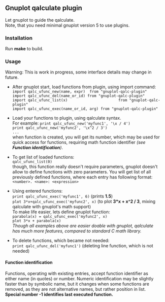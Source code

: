 ## Gnuplot qalculate plugin #
Let gnuplot to guide the qalculate.  
Note, that you need minimal gnuplot version 5 to use plugins.  

### Installation ###
Run __make__ to build.

### Usage ###
Warning: This is work in progress, some interface details may change in future.  
- After gnuplot start, load functions from plugin, using import command:  
`import qalc_ufunc_new(name, expr)  from "gnuplot-qalc-plugin"`  
`import qalc_ufunc_del(name_or_id) from "gnuplot-qalc-plugin"`  
`import qalc_ufunc_list(x)                       from "gnuplot-qalc-plugin"`  
`import qalc_ufunc_exec(name_or_id, arg) from "gnuplot-qalc-plugin"`

- Load your functions to plugin, using qalculate syntax.  
For example:
`print qalc_ufunc_new('myfunc1', '\x / 4')`  
`print qalc_ufunc_new('myfunc2', '\x^2 / 3')`  
`...`  
when function is created, you will get its number, which may be used for quick access for functions, requiring math function identifier _(see __Function identification__)_.

- To get list of loaded functions:  
`qalc_ufunc_list(0)`   
though, this function really doesn't require parameters, gnuplot doesn't allow to define functions with zero parameters.
You will get list of all previously defined functions, where each entry has following format:  
`<number>. <name>: <expression>`  
- Using entered functions:  
`print qalc_ufunc_exec('myfunc1', 6)` (prints __1.5__)  
`plot 3*x+qalc_ufunc_exec('myfunc2', x)` (to plot __3*x + x^2 / 3__, mixing qalculate with gnuplot's math support)  
To make life easier, lets define gnuplot function:  
`parabola(x) = qalc_ufunc_exec('myfunc2', x)`  
`plot 3*x + parabola(x)`  
_Though all examples above are easier doable with gnuplot, qalculate has much more features, compared to standard C math library._

- To delete functions, which became not needed:  
`print qalc_ufunc_del('myfunc1')` (deleting line function, which is not needed)

#### Function identification ###
Functions, operating with existing entries, accept function identifier as either name (in quotes) or number. Numeric identification may be slightly faster than by symbolic name, but it changes when some functions are removed, as they are not alternative names, but rather position in list.  
__Special number -1 identifies last executed function.__